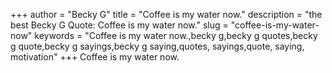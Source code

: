 +++
author = "Becky G"
title = "Coffee is my water now."
description = "the best Becky G Quote: Coffee is my water now."
slug = "coffee-is-my-water-now"
keywords = "Coffee is my water now.,becky g,becky g quotes,becky g quote,becky g sayings,becky g saying,quotes, sayings,quote, saying, motivation"
+++
Coffee is my water now.
